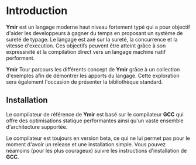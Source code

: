 # Introduction

**Ymir** est un langage moderne haut niveau fortement typé qui a pour objectif d'aider les developpeurs à gagner du temps en proposant un système de sureté de typage. Le langage est axé sur la sureté, la concurrence et la vitesse d'execution. Ces objectifs peuvent être atteint grâce à son expressivité et la compilation direct vers un langage machine natif performant.

**Ymir** Tour parcours les différents concept de **Ymir** grâce à un collection d'exemples afin de démontrer les apports du langage. Cette exploration sera également l'occasion de présenter la bibliothèque standard.

## Installation

Le compilateur de référence de **Ymir** est basé sur le compilateur **GCC** qui offre des optimisations statique performantes ainsi qu'un vaste ensemble d'architecture supportée.

Le compilateur est toujours en version beta, ce qui ne lui permet pas pour le moment d'avoir un release et une installation simple. Vous pouvez néamoins \(pour les plus courageux\) suivre les instructions d'installation de **GCC**.

